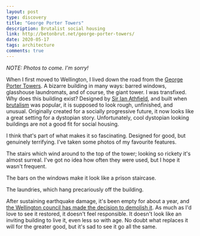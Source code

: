 ```yaml
---
layout: post
type: discovery
title: "George Porter Towers"
description: Brutalist social housing
link: http://betonbrut.net/george-porter-towers/
date: 2020-05-17
tags: architecture
comments: true
---
```


_NOTE: Photos to come. I'm sorry!_

<!-- Photo of the tower -->

When I first moved to Wellington, I lived down the road from the [George Porter Towers](http://betonbrut.net/george-porter-towers/).
A bizarre building in many ways: barred windows, glasshouse laundromats, and of course, the giant tower.
I was transfixed.
Why does this building exist?
Designed by [Sir Ian Athfield](https://www.thearts.co.nz/artists/sir-ian-athfield), and built when [brutalism](https://www.designingbuildings.co.uk/wiki/Brutalism) was popular, it is supposed to look rough, unfinished, and unusual.
Originally created for a socially progressive future, it now looks like a great setting for a dystopian story.
Unfortunately, cool dystopian looking buildings are not a good fit for social housing.

I think that's part of what makes it so fascinating.
Designed for good, but genuinely terrifying.
I've taken some photos of my favourite features.

<!-- Photo of the tower + stairs -->

The stairs which wind around to the top of the tower; looking so rickety it's almost surreal.
I've got no idea how often they were used, but I hope it wasn't frequent.

<!-- Photo of the bars -->

The bars on the windows make it look like a prison staircase.

<!-- Photo of the laundry -->

The laundries, which hang precariously off the building.

<!-- Photo of the building as it is now -->

After sustaining earthquake damage, it's been empty for about a year, and [the Wellington council has made the decision to demolish it](https://www.nzherald.co.nz/nz/news/article.cfm?c_id=1&objectid=12260331).
As much as I'd love to see it restored, it doesn't feel responsible.
It doesn't look like an inviting building to live it, even less so with age.
No doubt what replaces it will for the greater good, but it's sad to see it go all the same.

<!-- Photo of the tower from afar -->

<!-- Photo of penthouse part of the day -->

<!-- Photo of the firehose -->